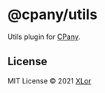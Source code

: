 # @cpany/utils

Utils plugin for [CPany](https://github.com/yjl9903/CPany).

## License

MIT License © 2021 [XLor](https://github.com/yjl9903)
